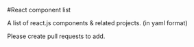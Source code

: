 #React component list

A list of react.js components & related projects. (in yaml format)

Please create pull requests to add.